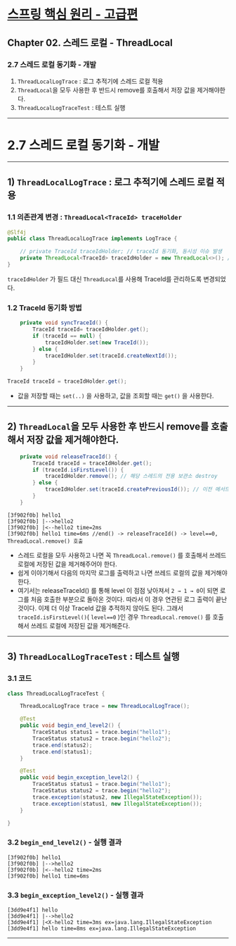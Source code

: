# <a href = "../README.md" target="_blank">스프링 핵심 원리 - 고급편</a>
## Chapter 02. 스레드 로컬 - ThreadLocal
### 2.7 스레드 로컬 동기화 - 개발
1) `ThreadLocalLogTrace` : 로그 추적기에 스레드 로컬 적용
2) `ThreadLocal`을 모두 사용한 후 반드시 remove를 호출해서 저장 값을 제거해야한다.
3) `ThreadLocalLogTraceTest` : 테스트 실행
---

# 2.7 스레드 로컬 동기화 - 개발


---

## 1) `ThreadLocalLogTrace` : 로그 추적기에 스레드 로컬 적용

### 1.1 의존관계 변경 : `ThreadLocal<TraceId> traceHolder`
```java
@Slf4j
public class ThreadLocalLogTrace implements LogTrace {

    // private TraceId traceIdHolder; // traceId 동기화, 동시성 이슈 발생
    private ThreadLocal<TraceId> traceIdHolder = new ThreadLocal<>(); // 스레드마다 별도로 보관소를 두고 관리
}
```
`traceIdHolder` 가 필드 대신 `ThreadLocal`를 사용해 TraceId를 관리하도록 변경되었다.

### 1.2 TraceId 동기화 방법
```java
    private void syncTraceId() {
        TraceId traceId= traceIdHolder.get();
        if (traceId == null) {
            traceIdHolder.set(new TraceId());
        } else {
            traceIdHolder.set(traceId.createNextId());
        }
    }
```
```java
TraceId traceId = traceIdHolder.get();
```
- 값을 저장할 때는 `set(..)` 을 사용하고, 값을 조회할 때는 `get()` 을 사용한다.

---

## 2) `ThreadLocal`을 모두 사용한 후 반드시 remove를 호출해서 저장 값을 제거해야한다.
```java
    private void releaseTraceId() {
        TraceId traceId = traceIdHolder.get();
        if (traceId.isFirstLevel()) {
            traceIdHolder.remove(); // 해당 스레드의 전용 보관소 destroy
        } else {
            traceIdHolder.set(traceId.createPreviousId()); // 이전 메서드 스택 프레임으로 돌아가기 직전, 레벨 감소
        }
    }
```
```shell
[3f902f0b] hello1
[3f902f0b] |-->hello2
[3f902f0b] |<--hello2 time=2ms
[3f902f0b] hello1 time=6ms //end() -> releaseTraceId() -> level==0, ThreadLocal.remove() 호출
```
- 스레드 로컬을 모두 사용하고 나면 꼭 `ThreadLocal.remove()` 를 호출해서 쓰레드 로컬에 저장된
값을 제거해주어야 한다.
- 쉽게 이야기해서 다음의 마지막 로그를 출력하고 나면 쓰레드 로컬의 값을 제거해야 한다.
- 여기서는 releaseTraceId() 를 통해 level 이 점점 낮아져서 `2 → 1 → 0`이 되면 로그를 처음 호출한
  부분으로 돌아온 것이다. 따라서 이 경우 연관된 로그 출력이 끝난 것이다. 이제 더 이상 TraceId 값을
  추적하지 않아도 된다. 그래서 `traceId.isFirstLevel()`( `level==0` )인 경우
  `ThreadLocal.remove()` 를 호출해서 쓰레드 로컬에 저장된 값을 제거해준다.

---

## 3) `ThreadLocalLogTraceTest` : 테스트 실행

### 3.1 코드
```java
class ThreadLocalLogTraceTest {

    ThreadLocalLogTrace trace = new ThreadLocalLogTrace();

    @Test
    public void begin_end_level2() {
        TraceStatus status1 = trace.begin("hello1");
        TraceStatus status2 = trace.begin("hello2");
        trace.end(status2);
        trace.end(status1);
    }

    @Test
    public void begin_exception_level2() {
        TraceStatus status1 = trace.begin("hello1");
        TraceStatus status2 = trace.begin("hello2");
        trace.exception(status2, new IllegalStateException());
        trace.exception(status1, new IllegalStateException());
    }

}
```

### 3.2 `begin_end_level2()` - 실행 결과
```shell
[3f902f0b] hello1
[3f902f0b] |-->hello2
[3f902f0b] |<--hello2 time=2ms
[3f902f0b] hello1 time=6ms
```

### 3.3 `begin_exception_level2()` - 실행 결과
```shell
[3dd9e4f1] hello
[3dd9e4f1] |-->hello2
[3dd9e4f1] |<X-hello2 time=3ms ex=java.lang.IllegalStateException
[3dd9e4f1] hello time=8ms ex=java.lang.IllegalStateException
```

---
